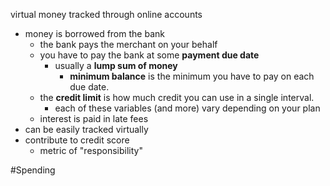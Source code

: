 virtual money tracked through online accounts
- money is borrowed from the bank
	- the bank pays the merchant on your behalf
	- you have to pay the bank at some **payment due date**
		- usually a **lump sum of money**
			- **minimum balance** is the minimum you have to pay on each due date.
	- the **credit limit** is how much credit you can use in a single interval.
		- each of these variables (and more) vary depending on your plan
	- interest is paid in late fees
- can be easily tracked virtually
- contribute to credit score
	- metric of "responsibility"

#Spending